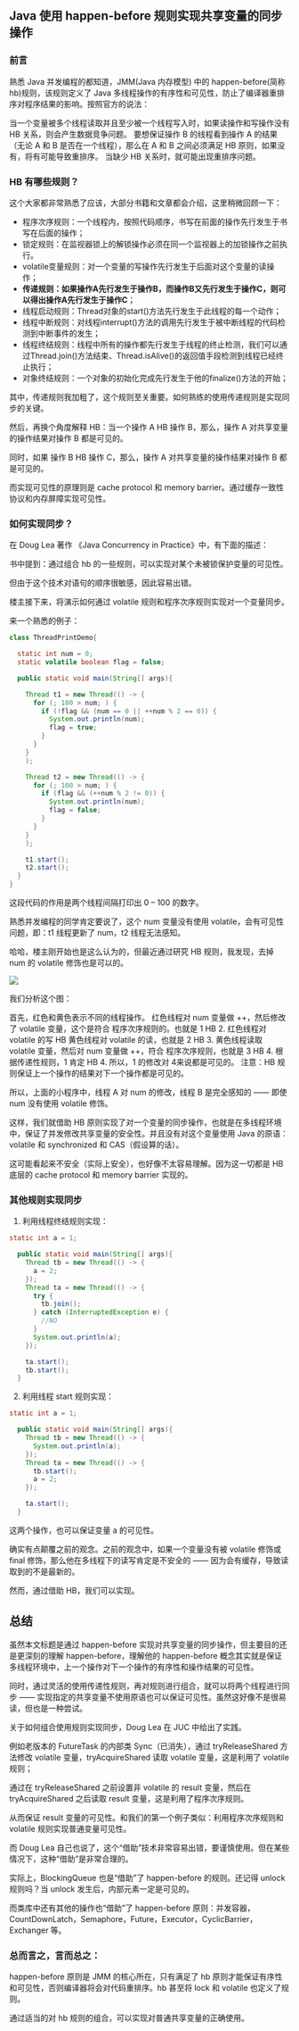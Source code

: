 ## Java 使用 happen-before 规则实现共享变量的同步操作

### 前言

熟悉 Java 并发编程的都知道，JMM(Java 内存模型) 中的 happen-before(简称 hb)规则，该规则定义了 Java 多线程操作的有序性和可见性，防止了编译器重排序对程序结果的影响。按照官方的说法：

当一个变量被多个线程读取并且至少被一个线程写入时，如果读操作和写操作没有 HB 关系，则会产生数据竞争问题。 要想保证操作 B 的线程看到操作 A 的结果（无论 A 和 B 是否在一个线程），那么在 A 和 B 之间必须满足 HB 原则，如果没有，将有可能导致重排序。 当缺少 HB 关系时，就可能出现重排序问题。


### HB 有哪些规则？
这个大家都非常熟悉了应该，大部分书籍和文章都会介绍，这里稍微回顾一下：

- 程序次序规则：一个线程内，按照代码顺序，书写在前面的操作先行发生于书写在后面的操作；
- 锁定规则：在监视器锁上的解锁操作必须在同一个监视器上的加锁操作之前执行。
- volatile变量规则：对一个变量的写操作先行发生于后面对这个变量的读操作；
- **传递规则：如果操作A先行发生于操作B，而操作B又先行发生于操作C，则可以得出操作A先行发生于操作C**；
- 线程启动规则：Thread对象的start()方法先行发生于此线程的每一个动作；
- 线程中断规则：对线程interrupt()方法的调用先行发生于被中断线程的代码检测到中断事件的发生；
- 线程终结规则：线程中所有的操作都先行发生于线程的终止检测，我们可以通过Thread.join()方法结束、Thread.isAlive()的返回值手段检测到线程已经终止执行；
- 对象终结规则：一个对象的初始化完成先行发生于他的finalize()方法的开始；

其中，传递规则我加粗了，这个规则至关重要。如何熟练的使用传递规则是实现同步的关键。

然后，再换个角度解释 HB：当一个操作 A HB 操作 B，那么，操作 A 对共享变量的操作结果对操作 B 都是可见的。

同时，如果 操作 B HB 操作 C，那么，操作 A 对共享变量的操作结果对操作 B 都是可见的。

而实现可见性的原理则是 cache protocol 和 memory barrier。通过缓存一致性协议和内存屏障实现可见性。

### 如何实现同步？
在 Doug Lea 著作 《Java Concurrency in Practice》中，有下面的描述：
>
>

书中提到：通过组合 hb 的一些规则，可以实现对某个未被锁保护变量的可见性。

但由于这个技术对语句的顺序很敏感，因此容易出错。

楼主接下来，将演示如何通过 volatile 规则和程序次序规则实现对一个变量同步。

来一个熟悉的例子：

~~~java
class ThreadPrintDemo{

  static int num = 0;
  static volatile boolean flag = false;

  public static void main(String[] args){

    Thread t1 = new Thread(() -> {
      for (; 100 > num; ) {
        if (!flag && (num == 0 || ++num % 2 == 0)) {
          System.out.println(num);
          flag = true;
        }
      }
    }
    );

    Thread t2 = new Thread(() -> {
      for (; 100 > num; ) {
        if (flag && (++num % 2 != 0)) {
          System.out.println(num);
          flag = false;
        }
      }
    }
    );

    t1.start();
    t2.start();
  }
}

~~~
这段代码的作用是两个线程间隔打印出 0 – 100 的数字。

熟悉并发编程的同学肯定要说了，这个 num 变量没有使用 volatile，会有可见性问题，即：t1 线程更新了 num，t2 线程无法感知。

哈哈，楼主刚开始也是这么认为的，但最近通过研究 HB 规则，我发现，去掉 num 的 volatile 修饰也是可以的。

![](pic/happen-before.png?raw=true)

我们分析这个图：

首先，红色和黄色表示不同的线程操作。
红色线程对 num 变量做 ++，然后修改了 volatile 变量，这个是符合 程序次序规则的。也就是 1 HB 2.
红色线程对 volatile 的写 HB 黄色线程对 volatile 的读，也就是 2 HB 3.
黄色线程读取 volatile 变量，然后对 num 变量做 ++，符合 程序次序规则，也就是 3 HB 4.
根据传递性规则，1 肯定 HB 4. 所以，1 的修改对 4来说都是可见的。
注意：HB 规则保证上一个操作的结果对下一个操作都是可见的。

所以，上面的小程序中，线程 A 对 num 的修改，线程 B 是完全感知的 —— 即使 num 没有使用 volatile 修饰。

这样，我们就借助 HB 原则实现了对一个变量的同步操作，也就是在多线程环境中，保证了并发修改共享变量的安全性。并且没有对这个变量使用 Java 的原语：volatile 和 synchronized 和 CAS（假设算的话）。

这可能看起来不安全（实际上安全），也好像不太容易理解。因为这一切都是 HB 底层的 cache protocol 和 memory barrier 实现的。

### 其他规则实现同步

1. 利用线程终结规则实现：
~~~java
static int a = 1;

  public static void main(String[] args){
    Thread tb = new Thread(() -> {
      a = 2;
    });
    Thread ta = new Thread(() -> {
      try {
        tb.join();
      } catch (InterruptedException e) {
        //NO
      }
      System.out.println(a);
    });

    ta.start();
    tb.start();
  }
~~~

2. 利用线程 start 规则实现：
~~~java
static int a = 1;

  public static void main(String[] args){
    Thread tb = new Thread(() -> {
      System.out.println(a);
    });
    Thread ta = new Thread(() -> {
      tb.start();
      a = 2;
    });

    ta.start();
  }
~~~

这两个操作，也可以保证变量 a 的可见性。

确实有点颠覆之前的观念。之前的观念中，如果一个变量没有被 volatile 修饰或 final 修饰，那么他在多线程下的读写肯定是不安全的 —— 因为会有缓存，导致读取到的不是最新的。

然而，通过借助 HB，我们可以实现。

## 总结
虽然本文标题是通过 happen-before 实现对共享变量的同步操作，但主要目的还是更深刻的理解 happen-before，理解他的 happen-before 概念其实就是保证多线程环境中，上一个操作对下一个操作的有序性和操作结果的可见性。

同时，通过灵活的使用传递性规则，再对规则进行组合，就可以将两个线程进行同步 —— 实现指定的共享变量不使用原语也可以保证可见性。虽然这好像不是很易读，但也是一种尝试。

关于如何组合使用规则实现同步，Doug Lea 在 JUC 中给出了实践。

例如老版本的 FutureTask 的内部类 Sync（已消失），通过 tryReleaseShared 方法修改 volatile 变量，tryAcquireShared 读取 volatile 变量，这是利用了 volatile 规则；

通过在 tryReleaseShared 之前设置非 volatile 的 result 变量，然后在 tryAcquireShared 之后读取 result 变量，这是利用了程序次序规则。

从而保证 result 变量的可见性。和我们的第一个例子类似：利用程序次序规则和 volatile 规则实现普通变量可见性。

 

而 Doug Lea 自己也说了，这个“借助”技术非常容易出错，要谨慎使用。但在某些情况下，这种“借助”是非常合理的。

实际上，BlockingQueue 也是“借助”了 happen-before 的规则。还记得 unlock 规则吗？当 unlock 发生后，内部元素一定是可见的。

而类库中还有其他的操作也“借助”了 happen-before 原则：并发容器，CountDownLatch，Semaphore，Future，Executor，CyclicBarrier，Exchanger 等。

 

### 总而言之，言而总之：

happen-before 原则是 JMM 的核心所在，只有满足了 hb 原则才能保证有序性和可见性，否则编译器将会对代码重排序。hb 甚至将 lock 和 volatile 也定义了规则。

通过适当的对 hb 规则的组合，可以实现对普通共享变量的正确使用。